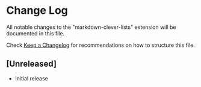 # Change Log

All notable changes to the "markdown-clever-lists" extension will be documented in this file.

Check [Keep a Changelog](http://keepachangelog.com/) for recommendations on how to structure this file.

## [Unreleased]

- Initial release